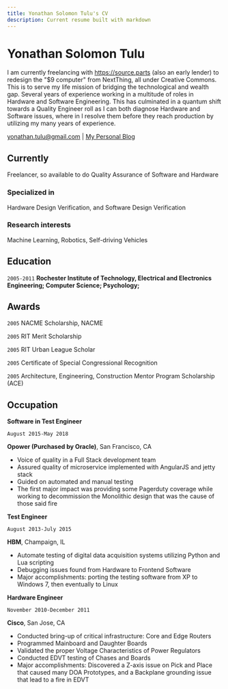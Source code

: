```yaml
---
title: Yonathan Solomon Tulu's CV
description: Current resume built with markdown
---
```

<!--more-->
# Yonathan Solomon Tulu
I am currently freelancing with https://source.parts (also an early lender) to redesign the "$9 computer" from NextThing, all under Creative Commons. This is to serve my life mission of bridging the technological and wealth gap. Several years of experience working in a multitude of roles in Hardware and Software Engineering. This has culminated in a quantum shift towards a Quality Engineer roll as I can both diagnose Hardware and Software issues, where in I resolve them before they reach production by utilizing my many years of experience.

<div id="webaddress">
<a href="yonathan.tulu@gmail.com">yonathan.tulu@gmail.com</a>
| <a href="https://tuluco.com">My Personal Blog</a>
</div>


## Currently
Freelancer, so available to do Quality Assurance of Software and Hardware

### Specialized in

Hardware Design Verification, and Software Design Verification


### Research interests

Machine Learning, Robotics, Self-driving Vehicles


## Education

`2005-2011`
__Rochester Institute of Technology, Electrical and Electronics Engineering; Computer Science; Psychology;__



## Awards

`2005`
NACME Scholarship, NACME

`2005` 
RIT Merit Scholarship

`2005`
RIT Urban League Scholar

`2005` 
Certificate of Special Congressional Recognition

`2005`
Architecture, Engineering, Construction Mentor Program Scholarship (ACE)

## Occupation

__Software in Test Engineer__

`August 2015-May 2018`

__Opower (Purchased by Oracle)__, San Francisco, CA

- Voice of quality in a Full Stack development team 
- Assured quality of microservice implemented with AngularJS and jetty stack
- Guided on automated and manual testing
- The first major impact was providing some Pagerduty coverage while working to decommission the Monolithic design that was the cause of those said fire

__Test Engineer__

`August 2013-July 2015`

__HBM__, Champaign, IL

- Automate testing of digital data acquisition systems utilizing Python and Lua scripting
- Debugging issues found from Hardware to Frontend Software
- Major accomplishments: porting the testing software from XP to Windows 7, then eventually to Linux

__Hardware Engineer__

`November 2010-December 2011`

__Cisco__, San Jose, CA

- Conducted bring-up of critical infrastructure: Core and Edge Routers
- Programmed Mainboard and Daughter Boards
- Validated the proper Voltage Characteristics of Power Regulators
- Conducted EDVT testing of Chases and Boards
- Major accomplishments: Discovered a Z-axis issue on Pick and Place that caused many DOA Prototypes, and a Backplane grounding issue that lead to a fire in EDVT



<!-- ### Footer

Last updated: November 2022 -->


